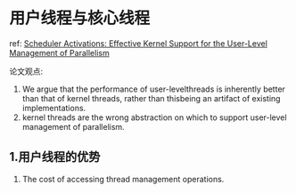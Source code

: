 # 用户线程与核心线程

ref: [Scheduler Activations: Effective Kernel Support for the  User-Level Management of Parallelism](https://flint.cs.yale.edu/cs422/doc/sched-act.pdf)

论文观点:

1.  We  argue  that  the  performance  of  user-levelthreads  is  inherently  better  than  that  of  kernel  threads,  rather  than  thisbeing  an  artifact  of  existing  implementations. 
2. kernel   threads   are   the wrong   abstraction   on   which   to   support   user-level management   of   parallelism.   

## 1.用户线程的优势

1. The  cost  of  accessing  thread  management  operations. 